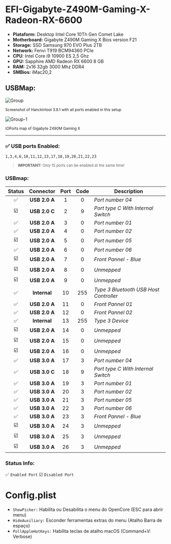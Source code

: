# EFI-Gigabyte-Z490M-Gaming-X-Radeon-RX-6600

*  **Plataform:** Desktop Intel Core 10Th Gen Comet Lake
*  **Motherboard:** Gigabyte Z490M Gaming X Bios version F21
*  **Storage:** SSD Samsung 970 EVO Plus 2TB
*  **Network:** Fenvi T919 BCM94360 PCIe
*  **CPU**: Intel Core i9 10900 ES 2,5 Ghz
*  **GPU:** Sapphire AMD Radeon RX 6600 8 GB
*  **RAM:** 2x16 32gb 3000 Mhz DDR4
*  **SMBios:** iMac20,2

## USBMap:
![Group](https://user-images.githubusercontent.com/99222756/206858818-cf645e86-7ab7-42b1-9991-87941b01ea11.png)

<sub>Screenshot of Hanckintool 3.9.1 with all ports enabled in this setup</sub>

![Group-1](https://user-images.githubusercontent.com/99222756/206868553-f577f266-95fb-4549-9bdf-b020a74022b4.png)

<sub>IOPorts map of Gigabyte Z490M Gaming X</sub>

---

### ✅ USB ports Enabled: 

```
1,3,4,6,10,11,12,13,17,18,19,20,21,22,23
```
><sub>**IMPORTANT:** Only 15 ports can be enabled at the same time!</sub>

### USBmap: 

| Status | Connector | Port | Code | Description  | 
|:---:|:---:|:---:|:---:|---|
|✅| **USB 2.0 A** | 1 | 0 | *Port number 04*
|☑️| **USB 2.0 C** | 2 | 9 | *Port type C With Internal Switch*
|✅| **USB 2.0 A** | 3 | 0 | *Port number 01*
|✅| **USB 2.0 A** | 4 | 0 | *Port number 02*
|☑️| **USB 2.0 A** | 5 | 0 | *Port number 05*
|✅| **USB 2.0 A** | 6 | 0 | *Port number 06*
|☑️| **USB 2.0 A** | 7 | 0 | *Front Pannel - Blue*
|☑️| **USB 2.0 A** | 8 | 0 | *Unmepped*
|☑️| **USB 2.0 A** | 9 | 0 | *Unmepped*
|✅| **Internal** | 10 | 255 | *Type 3 Bluetooth USB Host Controller*
|✅| **USB 2.0 A** | 11 | 0 | *Front Pannel 01*
|✅| **USB 2.0 A** | 12 | 0 | *Front Pannel 02*
|✅| **Internal** | 13 | 255 | *Type 3 Device* 
|☑️| **USB 2.0 A** | 14 | 0 | *Unmepped*
|☑️| **USB 2.0 A** | 15 | 0 | *Unmepped*
|☑️| **USB 2.0 A** | 16 | 0 | *Unmepped*
|✅| **USB 3.0 A** | 17 | 3 | *Port number 04*
|✅| **USB 3.0 C** | 18 | 9 | *Port type C With Internal Switch*
|✅| **USB 3.0 A** | 19 | 3 | *Port number 01*
|✅| **USB 3.0 A** | 20 | 3 | *Port number 02*
|✅| **USB 3.0 A** | 21 | 3 | *Port number 05*
|✅| **USB 3.0 A** | 22 | 3 | *Port number 06*
|✅| **USB 3.0 A** | 23 | 3 | *Front Pannel - Blue*
|☑️| **USB 3.0 A** | 24 | 3 | *Unmepped*
|☑️| **USB 3.0 A** | 25 | 3 | *Unmepped*
|☑️| **USB 3.0 A** | 26 | 3 | *Unmepped*


### Status Info: 

✅ `Enabled Port` ☑ `Disabled Port`

# Config.plist

- `ShowPicker:` Habilita ou Desabilita o menu do OpenCore (ESC para abrir menu)
- `HideAuxiliary:` Esconder ferramentas extras do menu (Atalho Barra de espaço)
- `PollAppleHotKeys:` Habilita teclas de atalho macOS (Command+V: Verbose)

</details>